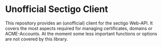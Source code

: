 # Unofficial Sectigo Client

This repository provides an (unofficial) client for the sectigo Web-API. It covers the most aspects required for managing certificates, domains or ACME-Accounts. At the moment some less important functions or options are not covered by this library.